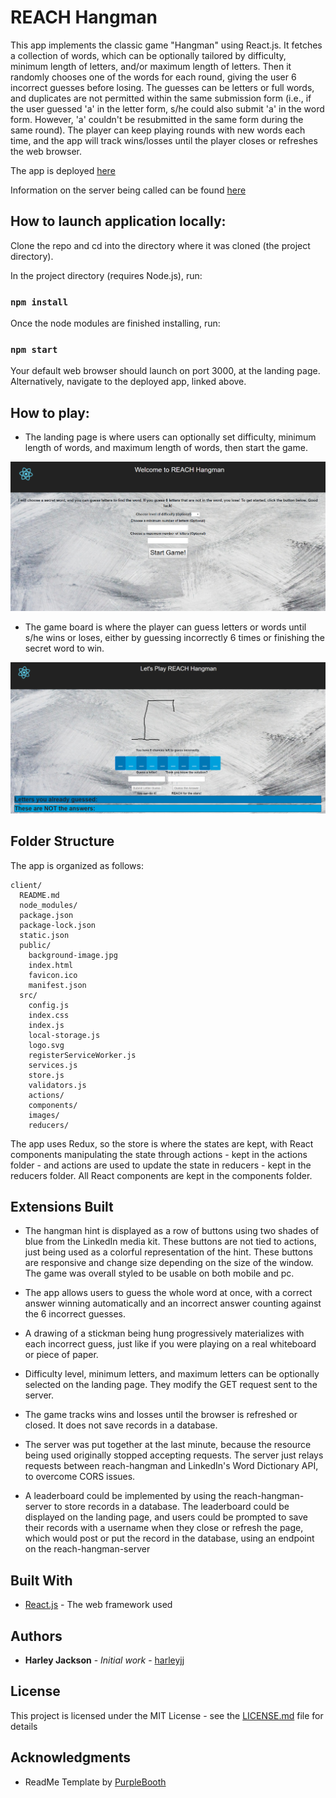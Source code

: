 # REACH Hangman

This app implements the classic game "Hangman" using React.js.  It fetches a collection of words, which can be optionally tailored by difficulty, minimum length of letters, and/or maximum length of letters.  Then it randomly chooses one of the words for each round, giving the user 6 incorrect guesses before losing.  The guesses can be letters or full words, and duplicates are not permitted within the same submission form (i.e., if the user guessed 'a' in the letter form, s/he could also submit 'a' in the word form.  However, 'a' couldn't be resubmitted in the same form during the same round).  The player can keep playing rounds with new words each time, and the app will track wins/losses until the player closes or refreshes the web browser.

The app is deployed [here](https://reach-hangman.herokuapp.com/)

Information on the server being called can be found [here](https://github.com/harleyjj/reach-hangman-server)

## How to launch application locally:

Clone the repo and cd into the directory where it was cloned (the project directory).

In the project directory (requires Node.js), run:

### `npm install`

Once the node modules are finished installing, run:

### `npm start`

Your default web browser should launch on port 3000, at the landing page.  Alternatively, navigate to the deployed app, linked above.

## How to play:

* The landing page is where users can optionally set difficulty, minimum length of words, and maximum length of words, then start the game.

![landing page](./src/images/screenshots/1.png?raw=true "Landing Page")

* The game board is where the player can guess letters or words until s/he wins or loses, either by guessing incorrectly 6 times or finishing the secret word to win.

![game board](./src/images/screenshots/2.png?raw=true "Game Board")

## Folder Structure

The app is organized as follows:

```
client/
  README.md
  node_modules/
  package.json
  package-lock.json
  static.json
  public/
    background-image.jpg
    index.html
    favicon.ico
    manifest.json
  src/
    config.js
    index.css
    index.js
    local-storage.js
    logo.svg
    registerServiceWorker.js
    services.js
    store.js
    validators.js
    actions/
    components/
    images/
    reducers/
```

The app uses Redux, so the store is where the states are kept, with React components manipulating the state through actions - kept in the actions folder - and actions are used to update the state in reducers - kept in the reducers folder.  All React components are kept in the components folder.

## Extensions Built

* The hangman hint is displayed as a row of buttons using two shades of blue from the LinkedIn media kit.  These buttons are not tied to actions, just being used as a colorful representation of the hint.  These buttons are responsive and change size depending on the size of the window.  The game was overall styled to be usable on both mobile and pc.  

* The app allows users to guess the whole word at once, with a correct answer winning automatically and an incorrect answer counting against the 6 incorrect guesses.  

* A drawing of a stickman being hung progressively materializes with each incorrect guess, just like if you were playing on a real whiteboard or piece of paper.

* Difficulty level, minimum letters, and maximum letters can be optionally selected on the landing page.  They modify the GET request sent to the server.

* The game tracks wins and losses until the browser is refreshed or closed.  It does not save records in a database.

* The server was put together at the last minute, because the resource being used originally stopped accepting requests.  The server just relays requests between reach-hangman and LinkedIn's Word Dictionary API, to overcome CORS issues.  

* A leaderboard could be implemented by using the reach-hangman-server to store records in a database.  The leaderboard could be displayed on the landing page, and users could be prompted to save their records with a username when they close or refresh the page, which would post or put the record in the database, using an endpoint on the reach-hangman-server

## Built With

* [React.js](https://reactjs.org/) - The web framework used

## Authors

* **Harley Jackson** - *Initial work* - [harleyjj](https://github.com/harleyjj)

## License

This project is licensed under the MIT License - see the [LICENSE.md](LICENSE.md) file for details

## Acknowledgments

* ReadMe Template by [PurpleBooth](https://github.com/PurpleBooth)

